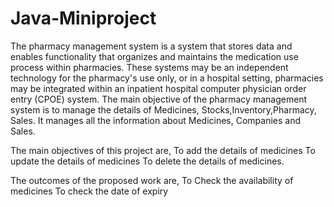 # Java-Miniproject

The pharmacy management system is a system that stores data and enables functionality that organizes and maintains the medication use process within pharmacies.
These systems may be an independent technology for the pharmacy's use only, or in a hospital setting, pharmacies may be integrated within an inpatient hospital computer physician order entry (CPOE) system. 
The main objective of the pharmacy management system is to manage the details of Medicines, Stocks,Inventory,Pharmacy, Sales. 
It manages all the information about Medicines, Companies and Sales.



The main objectives of this project are,
To add the details of medicines
To update the details of medicines
To delete the details of medicines.
 
The outcomes of the proposed work are,
To Check the availability of medicines
To check the date of expiry
